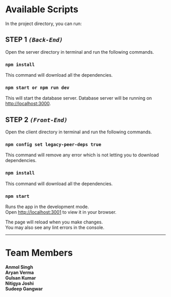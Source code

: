 # Available Scripts

In the project directory, you can run:

## **STEP 1 _`(Back-End)`_**

Open the server directory in terminal and run the following commands.

### `npm install`

This command will download all the dependencies.

### `npm start or npm run dev`

This will start the database server.
Database server will be running on [http://localhost:3000](http://localhost:3000).

## **STEP 2 _`(Front-End)`_**

Open the client directory in terminal and run the following commands.

### `npm config set legacy-peer-deps true`

This command will remove any error which is not letting you to download dependencies.

### `npm install`

This command will download all the dependencies.

### `npm start`

Runs the app in the development mode.\
Open [http://localhost:3001](http://localhost:3001) to view it in your browser.

The page will reload when you make changes.\
You may also see any lint errors in the console.

---

# Team Members

**Anmol Singh**\
**Aryan Verma**\
**Gulsan Kumar**\
**Nitigya Joshi**\
**Sudeep Gangwar**
